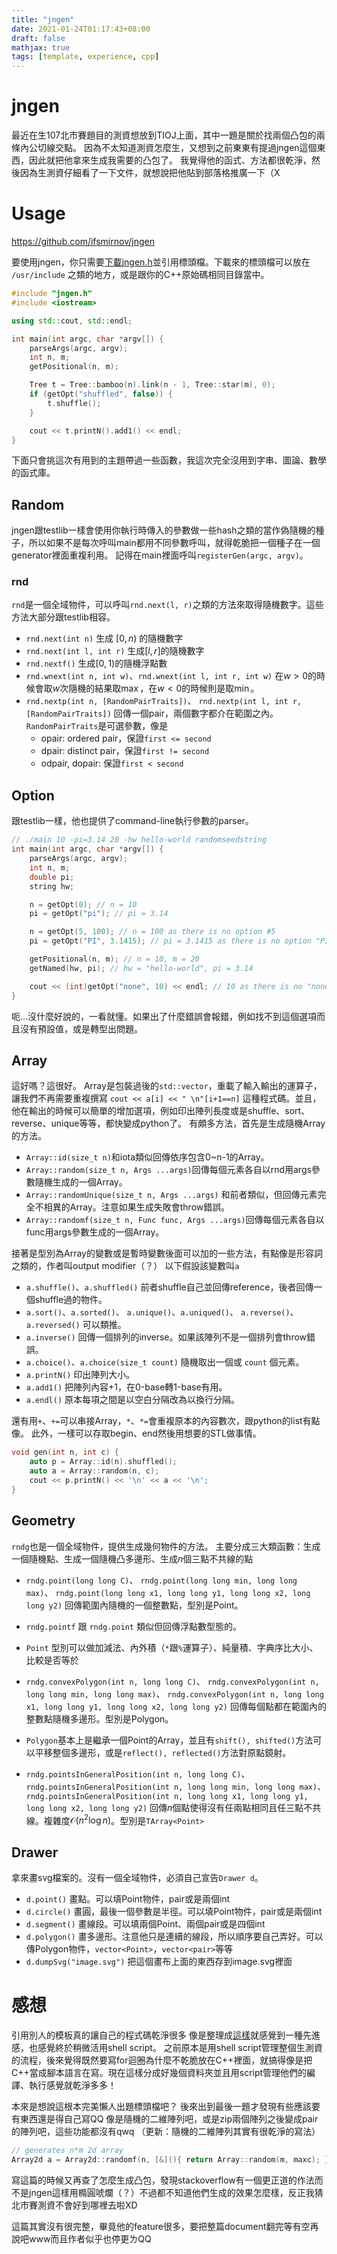 ```yaml
---
title: "jngen"
date: 2021-01-24T01:17:43+08:00
draft: false
mathjax: true
tags: [template, experience, cpp]
---
```


# jngen
最近在生107北市賽題目的測資想放到TIOJ上面，其中一題是關於找兩個凸包的兩條內公切線交點。
因為不太知道測資怎麼生，又想到之前東東有提過jngen這個東西，因此就把他拿來生成我需要的凸包了。
我覺得他的函式、方法都很乾淨，然後因為生測資仔細看了一下文件，就想說把他貼到部落格推廣一下（X

# Usage
https://github.com/ifsmirnov/jngen

要使用jngen，你只需要[下載jngen.h](https://raw.githubusercontent.com/ifsmirnov/jngen/master/jngen.h)並引用標頭檔。下載來的標頭檔可以放在 `/usr/include` 之類的地方，或是跟你的C++原始碼相同目錄當中。

```cpp
#include "jngen.h"
#include <iostream>

using std::cout, std::endl;

int main(int argc, char *argv[]) {
    parseArgs(argc, argv);
    int n, m;
    getPositional(n, m);

    Tree t = Tree::bamboo(n).link(n - 1, Tree::star(m), 0);
    if (getOpt("shuffled", false)) {
        t.shuffle();
    }

    cout << t.printN().add1() << endl;
}
```

下面只會挑這次有用到的主題帶過一些函數，我這次完全沒用到字串、圖論、數學的函式庫。

## Random
jngen跟testlib一樣會使用你執行時傳入的參數做一些hash之類的當作偽隨機的種子，所以如果不是每次呼叫main都用不同參數呼叫，就得乾脆把一個種子在一個generator裡面重複利用。
記得在main裡面呼叫`registerGen(argc, argv)`。

### rnd
`rnd`是一個全域物件，可以呼叫`rnd.next(l, r)`之類的方法來取得隨機數字。這些方法大部分跟testlib相容。

- `rnd.next(int n)` 生成 $[0, n)$ 的隨機數字
- `rnd.next(int l, int r)` 生成$[l, r]$的隨機數字
- `rnd.nextf()` 生成$[0, 1)$的隨機浮點數
- `rnd.wnext(int n, int w)`、`rnd.wnext(int l, int r, int w)` 在$w > 0$的時候會取$w$次隨機的結果取$\max$，在$w < 0$的時候則是取$\min$。
- `rnd.nextp(int n, [RandomPairTraits])`、
    `rnd.nextp(int l, int r, [RandomPairTraits])` 回傳一個pair，兩個數字都介在範圍之內。`RandomPairTraits`是可選參數，像是
    - opair: ordered pair，保證`first <= second`
    - dpair: distinct pair，保證`first != second`
    - odpair, dopair: 保證`first < second`

## Option
跟testlib一樣，他也提供了command-line執行參數的parser。

```cpp
// ./main 10 -pi=3.14 20 -hw hello-world randomseedstring
int main(int argc, char *argv[]) {
    parseArgs(argc, argv);
    int n, m;
    double pi;
    string hw;

    n = getOpt(0); // n = 10
    pi = getOpt("pi"); // pi = 3.14

    n = getOpt(5, 100); // n = 100 as there is no option #5
    pi = getOpt("PI", 3.1415); // pi = 3.1415 as there is no option "PI"

    getPositional(n, m); // n = 10, m = 20
    getNamed(hw, pi); // hw = "hello-world", pi = 3.14

    cout << (int)getOpt("none", 10) << endl; // 10 as there is no "none" option
}
```

呃...沒什麼好說的，一看就懂。如果出了什麼錯誤會報錯，例如找不到這個選項而且沒有預設值，或是轉型出問題。

## Array
這好嗎？這很好。
Array是包裝過後的`std::vector`，重載了輸入輸出的運算子，讓我們不再需要重複撰寫 `cout << a[i] << " \n"[i+1==n]` 這種程式碼。並且，他在輸出的時候可以簡單的增加選項，例如印出陣列長度或是shuffle、sort、reverse、unique等等，都快變成python了。
有頗多方法，首先是生成隨機Array的方法。

- `Array::id(size_t n)`和iota類似回傳依序包含0~n-1的Array。
- `Array::random(size_t n, Args ...args)`回傳每個元素各自以rnd用args參數隨機生成的一個Array。
- `Array::randomUnique(size_t n, Args ...args)` 和前者類似，但回傳元素完全不相異的Array。注意如果生成失敗會throw錯誤。
- `Array::randomf(size_t n, Func func, Args ...args)`回傳每個元素各自以func用args參數生成的一個Array。

接著是型別為Array的變數或是暫時變數後面可以加的一些方法，有點像是形容詞之類的，作者叫output modifier（？）
以下假設該變數叫`a`

- `a.shuffle()`、`a.shuffled()` 前者shuffle自己並回傳reference，後者回傳一個shuffle過的物件。
- `a.sort()`、`a.sorted()`、 `a.unique()`、`a.uniqued()`、 `a.reverse()`、`a.reversed()` 可以類推。
- `a.inverse()` 回傳一個排列的inverse。如果該陣列不是一個排列會throw錯誤。
- `a.choice()`、`a.choice(size_t count)` 隨機取出一個或 `count` 個元素。
- `a.printN()` 印出陣列大小。
- `a.add1()` 把陣列內容+1，在0-base轉1-base有用。
- `a.endl()` 原本每項之間是以空白分隔改為以換行分隔。

還有用`+`、`+=`可以串接Array，`*`、`*=`會重複原本的內容數次，跟python的list有點像。
此外，一樣可以存取begin、end然後用想要的STL做事情。


```cpp
void gen(int n, int c) {
	auto p = Array::id(n).shuffled();
	auto a = Array::random(n, c);
	cout << p.printN() << '\n' << a << '\n';
}
```

## Geometry
`rndg`也是一個全域物件，提供生成幾何物件的方法。
主要分成三大類函數：生成一個隨機點、生成一個隨機凸多邊形、生成$n$個三點不共線的點

- `rndg.point(long long C)`、
`rndg.point(long long min, long long max)`、
`rndg.point(long long x1, long long y1, long long x2, long long y2)` 回傳範圍內隨機的一個整數點，型別是Point。
- `rndg.pointf` 跟 `rndg.point` 類似但回傳浮點數型態的。
- `Point` 型別可以做加減法、內外積（`*`跟`%`運算子）、純量積、字典序比大小、比較是否等於

- `rndg.convexPolygon(int n, long long C)`、
`rndg.convexPolygon(int n, long long min, long long max)`、
`rndg.convexPolygon(int n, long long x1, long long y1, long long x2, long long y2)` 回傳每個點都在範圍內的整數點隨機多邊形。型別是Polygon。
- `Polygon`基本上是繼承一個Point的Array，並且有`shift(), shifted()`方法可以平移整個多邊形，或是`reflect(), reflected()`方法對原點鏡射。

- `rndg.pointsInGeneralPosition(int n, long long C)`、
`rndg.pointsInGeneralPosition(int n, long long min, long long max)`、
`rndg.pointsInGeneralPosition(int n, long long x1, long long y1, long long x2, long long y2)` 回傳$n$個點使得沒有任兩點相同且任三點不共線。複雜度$\mathcal{O}(n^2\log n)$。型別是`TArray<Point>`

## Drawer
拿來畫svg檔案的。沒有一個全域物件，必須自己宣告`Drawer d`。

- `d.point()` 畫點。可以填Point物件，pair或是兩個int
- `d.circle()` 畫圓，最後一個參數是半徑。可以填Point物件，pair或是兩個int
- `d.segment()` 畫線段。可以填兩個Point、兩個pair或是四個int
- `d.polygon()` 畫多邊形。注意他只是連續的線段，所以順序要自己弄好。可以傳Polygon物件，`vector<Point>`，`vector<pair>`等等
- `d.dumpSvg("image.svg")` 把這個畫布上面的東西存到image.svg裡面

# 感想
引用別人的模板真的讓自己的程式碼乾淨很多
像是整理成[這樣](https://github.com/OmeletWithoutEgg/CompetitiveProgramming/tree/master/probs/107TPE/queen)就感覺到一種先進感，也感覺終於稍微活用shell script。
之前原本是用shell script管理整個生測資的流程，後來覺得既然要寫for迴圈為什麼不乾脆放在C++裡面，就搞得像是把C++當成腳本語言在寫。現在這樣分成好幾個資料夾並且用script管理他們的編譯、執行感覺就乾淨多多！

本來是想說這根本完美懶人出題標頭檔吧？
後來出到最後一題才發現有些應該要有東西還是得自己寫QQ
像是隨機的二維陣列吧，或是zip兩個陣列之後變成pair的陣列吧，這些功能都沒有qwq
（更新：隨機的二維陣列其實有很乾淨的寫法）

```cpp
// generates n*m 2d array
Array2d a = Array2d::randomf(n, [&](){ return Array::random(m, maxc); });
```

寫這篇的時候又再查了怎麼生成凸包，發現stackoverflow有一個更正道的作法而不是jngen這樣用橢圓唬爛（？）不過都不知道他們生成的效果怎麼樣，反正我猜北市賽測資不會好到哪裡去啦XD

這篇其實沒有很完整，畢竟他的feature很多，要把整篇document翻完等有空再說吧www而且作者似乎也停更ㄌQQ

